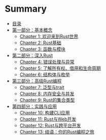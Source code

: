 # Summary

- [目录](./perface.md)
- [第一部分：基本概念]()
  - [Chapter 1: 欢迎来到Rust世界](./chapter_1.md)
  - [Chapter 2: Rust基础](./chapter_2.md)
  - [Chapter 3: 函数与模块](./chapter_3.md)
- [第二部分：深入Rust]()
  - [Chapter 4: 错误处理与异常](./chapter_4.md)
  - [Chapter 5: 了解所有权、借用和生命周期](./chapter_5.md)
  - [Chapter 6: 结构体与枚举](./chapter_6.md)
- [第三部分：高级Rust编程]()
  - [Chapter 7: 泛型与trait](./chapter_7.md)
  - [Chapter 8: 内存安全与并发](./chapter_8.md)
  - [Chapter 9: Rust的集合类型](./chapter_9.md)
- [第四部分：实践与应用]()
  - [Chapter 10: 构建CLI应用](./chapter_10.md)
  - [Chapter 11: Rust与Web开发](./chapter_11.md)
  - [Chapter 12: Rust与跨平台开发](./chapter_12.md)
  - [Chapter 13: 结语：你的Rust编程之旅](./chapter_13.md)
